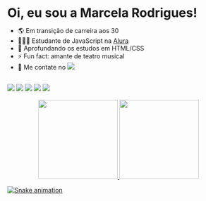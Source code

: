 #
<h1 style="display: inline""> Oi, eu sou a Marcela Rodrigues! </h1> 

- 🌎 Em transição de carreira aos 30
- 👩🏻‍🎓 Estudante de JavaScript na <a href="https://www.alura.com.br/">Alura</a>
- 💾 Aprofundando os estudos em HTML/CSS
- ⚡ Fun fact: amante de teatro musical
- 💬 Me contate no <a href="https://www.linkedin.com/in/marcela-rodrigues-operacoes/" target="_blank"><img src="https://img.shields.io/badge/-LinkedIn-%230077B5?style=for-the-badge&logo=linkedin&logoColor=white" target="_blank"></a>

##
  
<div>
    <img src="https://img.shields.io/badge/JavaScript-F7DF1E?style=for-the-badge&logo=javascript&logoColor=black"/>
    <img src="https://img.shields.io/badge/HTML5-E34F26?style=for-the-badge&logo=html5&logoColor=white"/>
    <img src="https://img.shields.io/badge/CSS3-1572B6?style=for-the-badge&logo=css3&logoColor=white"/>
    <img src="https://img.shields.io/badge/React-20232A?style=for-the-badge&logo=react&logoColor=61DAFB"/>
    <img src="https://img.shields.io/badge/Git-E34F26?style=for-the-badge&logo=git&logoColor=white"/>
</div>

<br>

<div align="center">
  <a href="https://github.com/marcelarodrigues">
  <img height="180em" src="https://github-readme-stats.vercel.app/api?username=marcelarodrigues&show_icons=true&theme=gruvbox_light&include_all_commits=true&count_private=true"/>
  <img height="180em" src="https://github-readme-stats.vercel.app/api/top-langs/?username=marcelarodrigues&layout=compact&langs_count=7&theme=gruvbox_light"/>
</div>

<div> 

  ![Snake animation](https://github.com/marcelarodrigues/marcelarodrigues/blob/output/github-contribution-grid-snake.svg)

</div>




